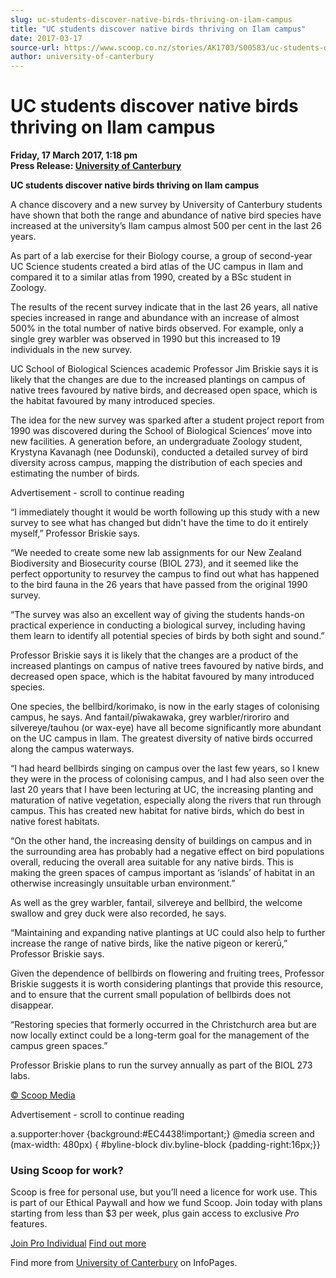```yaml
---
slug: uc-students-discover-native-birds-thriving-on-ilam-campus
title: "UC students discover native birds thriving on Ilam campus"
date: 2017-03-17
source-url: https://www.scoop.co.nz/stories/AK1703/S00583/uc-students-discover-native-birds-thriving-on-ilam-campus.htm
author: university-of-canterbury
---
```

UC students discover native birds thriving on Ilam campus
=========================================================

**Friday, 17 March 2017, 1:18 pm**  
**Press Release: [University of Canterbury](https://info.scoop.co.nz/University_of_Canterbury)**

**UC students discover native birds thriving on Ilam campus**

A chance discovery and a new survey by University of Canterbury students have shown that both the range and abundance of native bird species have increased at the university’s Ilam campus almost 500 per cent in the last 26 years.

As part of a lab exercise for their Biology course, a group of second-year UC Science students created a bird atlas of the UC campus in Ilam and compared it to a similar atlas from 1990, created by a BSc student in Zoology.

The results of the recent survey indicate that in the last 26 years, all native species increased in range and abundance with an increase of almost 500% in the total number of native birds observed. For example, only a single grey warbler was observed in 1990 but this increased to 19 individuals in the new survey.

UC School of Biological Sciences academic Professor Jim Briskie says it is likely that the changes are due to the increased plantings on campus of native trees favoured by native birds, and decreased open space, which is the habitat favoured by many introduced species.

The idea for the new survey was sparked after a student project report from 1990 was discovered during the School of Biological Sciences’ move into new facilities. A generation before, an undergraduate Zoology student, Krystyna Kavanagh (nee Dodunski), conducted a detailed survey of bird diversity across campus, mapping the distribution of each species and estimating the number of birds.

Advertisement - scroll to continue reading





“I immediately thought it would be worth following up this study with a new survey to see what has changed but didn't have the time to do it entirely myself,” Professor Briskie says.

“We needed to create some new lab assignments for our New Zealand Biodiversity and Biosecurity course (BIOL 273), and it seemed like the perfect opportunity to resurvey the campus to find out what has happened to the bird fauna in the 26 years that have passed from the original 1990 survey.

“The survey was also an excellent way of giving the students hands-on practical experience in conducting a biological survey, including having them learn to identify all potential species of birds by both sight and sound.”

Professor Briskie says it is likely that the changes are a product of the increased plantings on campus of native trees favoured by native birds, and decreased open space, which is the habitat favoured by many introduced species.

One species, the bellbird/korimako, is now in the early stages of colonising campus, he says. And fantail/pīwakawaka, grey warbler/riroriro and silvereye/tauhou (or wax-eye) have all become significantly more abundant on the UC campus in Ilam. The greatest diversity of native birds occurred along the campus waterways.

“I had heard bellbirds singing on campus over the last few years, so I knew they were in the process of colonising campus, and I had also seen over the last 20 years that I have been lecturing at UC, the increasing planting and maturation of native vegetation, especially along the rivers that run through campus. This has created new habitat for native birds, which do best in native forest habitats.

“On the other hand, the increasing density of buildings on campus and in the surrounding area has probably had a negative effect on bird populations overall, reducing the overall area suitable for any native birds. This is making the green spaces of campus important as ‘islands’ of habitat in an otherwise increasingly unsuitable urban environment.”

As well as the grey warbler, fantail, silvereye and bellbird, the welcome swallow and grey duck were also recorded, he says.

“Maintaining and expanding native plantings at UC could also help to further increase the range of native birds, like the native pigeon or kererū,” Professor Briskie says.

Given the dependence of bellbirds on flowering and fruiting trees, Professor Briskie suggests it is worth considering plantings that provide this resource, and to ensure that the current small population of bellbirds does not disappear.

“Restoring species that formerly occurred in the Christchurch area but are now locally extinct could be a long-term goal for the management of the campus green spaces.”

Professor Briskie plans to run the survey annually as part of the BIOL 273 labs.

  

[© Scoop Media](http://www.scoop.co.nz/about/terms.html)  

Advertisement - scroll to continue reading



a.supporter:hover {background:#EC4438!important;} @media screen and (max-width: 480px) { #byline-block div.byline-block {padding-right:16px;}}

### Using Scoop for work?

Scoop is free for personal use, but you’ll need a licence for work use. This is part of our Ethical Paywall and how we fund Scoop. Join today with plans starting from less than $3 per week, plus gain access to exclusive _Pro_ features.  
  
[Join Pro Individual](https://pro.scoop.co.nz/Individual/?from=ProIn24) [Find out more](https://pro.scoop.co.nz/using-scoop-for-work/?from=ProIn24)

Find more from [University of Canterbury](https://info.scoop.co.nz/University_of_Canterbury) on InfoPages.